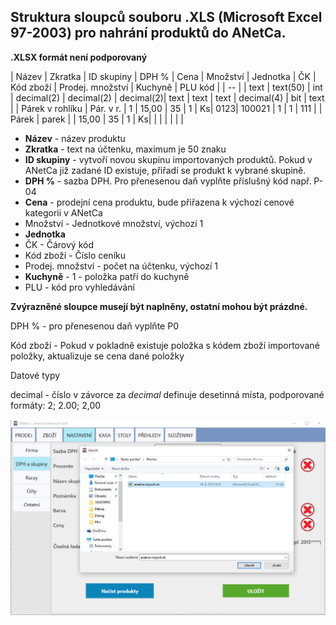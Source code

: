 
## Struktura sloupců souboru .XLS (Microsoft Excel 97-2003) pro nahrání produktů do ANetCa.



**.XLSX formát není podporovaný**

| Název | Zkratka | ID skupiny | DPH % | Cena | Množství | Jednotka | ČK | Kód zboží | Prodej. množství | Kuchyně | PLU kód |
| -- |
| text | text(50) | int | decimal(2) | decimal(2) | decimal(2)| text | text | text | decimal(4) | bit | text |
| Párek v rohlíku | Pár. v r. | 1 | 15,00 | 35 | 1 | Ks| 0123| 100021 | 1 | 1 | 111 |
| Párek | parek |  | 15,00 | 35 | 1 | Ks| | | | | | |

* **Název** - název produktu
* **Zkratka** - text na účtenku, maximum je 50 znaku
* **ID skupiny** - vytvoří novou skupinu importovaných produktů. Pokud v ANetCa již zadané ID existuje, přiřadí se produkt k vybrané skupině.
* **DPH %** - sazba DPH. Pro přenesenou daň vyplňte příslušný kód např. P-04
* **Cena** - prodejní cena produktu, bude přiřazena k výchozí cenové kategorii v ANetCa
* Množství - Jednotkové množství, výchozí 1
* **Jednotka**
* ČK - Čárový kód
* Kód zboží - Číslo ceníku
* Prodej. množství - počet na účtenku, výchozí 1
* **Kuchyně** - 1 - položka patří do kuchyně
* PLU - kód pro vyhledávání

**Zvýrazněné sloupce musejí být naplněny, ostatní mohou být prázdné.**

DPH % - pro přenesenou daň vyplňte P0

Kód zboží - Pokud v pokladně existuje položka s kódem zboží importované položky, aktualizuje se cena dané položky

Datové typy

decimal - číslo v závorce za *decimal* definuje desetinná místa, podporované formáty: 2; 2.00; 2,00

![Import produktů](img/import.png)
